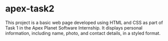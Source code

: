 # apex-task2
This project is a basic web page developed using HTML and CSS as part of Task 1 in the Apex Planet Software Internship. It displays personal information, including name, photo, and contact details, in a styled format.
